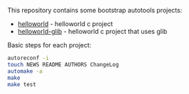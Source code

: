 This repository contains some bootstrap autotools projects:

- [helloworld](./helloworld-glib) - helloworld c project
- [helloworld-glib](./helloworld-glib) - helloworld c project that uses glib

Basic steps for each project:

```bash
autoreconf -i
touch NEWS README AUTHORS ChangeLog
automake -a
make
make test
```
